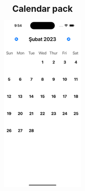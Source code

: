 <br />
<div align="center">
  <h1 align="center">Calendar pack</h1>
<img src="https://github.com/Ardacanuysal/DailyApp/blob/main/CalendarExampleTutorial-main/Simulator%20Screen%20Shot%20-%20iPhone%2014%20Pro%20-%202023-01-08%20at%2009.54.03.png?raw=true" width="50%"  />




</div>
